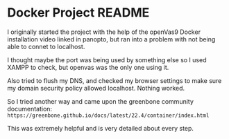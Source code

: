# Docker Project README

I originally started the project with the help of the openVas9 Docker installation video linked in panopto, but ran into a problem with not being able to connet to localhost.

 I thought maybe the port was being used by something else so I used XAMPP to check, but openvas was the only one using it. 

 Also tried to flush my DNS, and checked my browser settings to make sure my domain security policy allowed localhost. Nothing worked.

 So I tried another way and came upon the greenbone community documentation:
`https://greenbone.github.io/docs/latest/22.4/container/index.html`

This was extremely helpful and is very detailed about every step. 